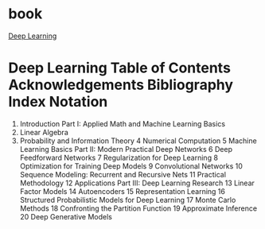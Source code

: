 
book
====
[Deep Learning](http://www.deeplearningbook.org/)


Deep Learning
Table of Contents
Acknowledgements
Bibliography
Index
Notation
=======
  1. Introduction
Part I: Applied Math and Machine Learning Basics
  2. Linear Algebra
  3. Probability and Information Theory
  4 Numerical Computation
  5 Machine Learning Basics
Part II: Modern Practical Deep Networks
  6 Deep Feedforward Networks
  7 Regularization for Deep Learning
  8 Optimization for Training Deep Models
  9 Convolutional Networks
  10 Sequence Modeling: Recurrent and Recursive Nets
  11 Practical Methodology
  12 Applications
Part III: Deep Learning Research
  13 Linear Factor Models
  14 Autoencoders
  15 Representation Learning
  16 Structured Probabilistic Models for Deep Learning
  17 Monte Carlo Methods
  18 Confronting the Partition Function
  19 Approximate Inference
  20 Deep Generative Models
